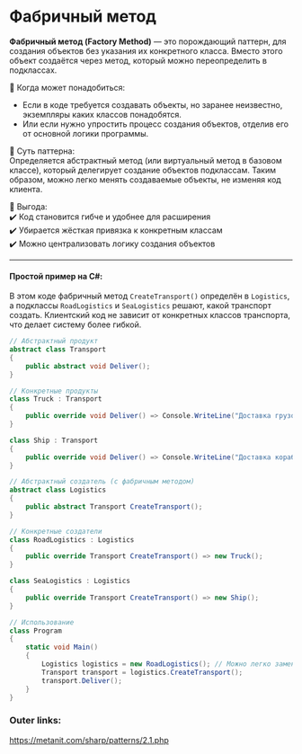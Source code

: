 
# Фабричный метод

**Фабричный метод (Factory Method)** — это порождающий паттерн, для создания объектов без указания их конкретного класса. Вместо этого объект создаётся через метод, который можно переопределить в подклассах.

📌 Когда может понадобиться:  
- Если в коде требуется создавать объекты, но заранее неизвестно, экземпляры каких классов понадобятся. 
- Или если нужно упростить процесс создания объектов, отделив его от основной логики программы.

📌 Суть паттерна:  
Определяется абстрактный метод (или виртуальный метод в базовом классе), который делегирует создание объектов подклассам. Таким образом, можно легко менять создаваемые объекты, не изменяя код клиента.

📌 Выгода:  
✔️ Код становится гибче и удобнее для расширения  
✔️ Убирается жёсткая привязка к конкретным классам  
✔️ Можно централизовать логику создания объектов

---
#### Простой пример на C#:
В этом коде фабричный метод `CreateTransport()` определён в `Logistics`, а подклассы `RoadLogistics` и `SeaLogistics` решают, какой транспорт создать. Клиентский код не зависит от конкретных классов транспорта, что делает систему более гибкой.

```csharp
// Абстрактный продукт
abstract class Transport
{
    public abstract void Deliver();
}

// Конкретные продукты
class Truck : Transport
{
    public override void Deliver() => Console.WriteLine("Доставка грузовиком 🚛");
}

class Ship : Transport
{
    public override void Deliver() => Console.WriteLine("Доставка кораблём 🚢");
}

// Абстрактный создатель (с фабричным методом)
abstract class Logistics
{
    public abstract Transport CreateTransport();
}

// Конкретные создатели
class RoadLogistics : Logistics
{
    public override Transport CreateTransport() => new Truck();
}

class SeaLogistics : Logistics
{
    public override Transport CreateTransport() => new Ship();
}

// Использование
class Program
{
    static void Main()
    {
        Logistics logistics = new RoadLogistics(); // Можно легко заменить на SeaLogistics
        Transport transport = logistics.CreateTransport();
        transport.Deliver();
    }
}
```

### Outer links:
https://metanit.com/sharp/patterns/2.1.php